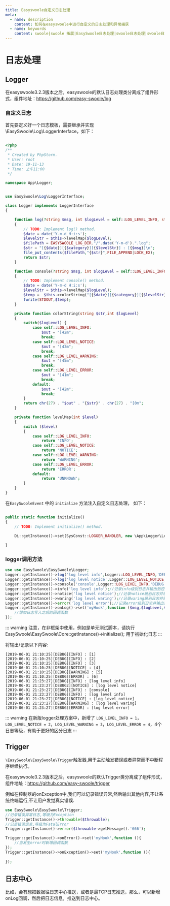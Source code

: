```yaml
---
title: Easyswoole自定义日志处理
meta:
  - name: description
    content: 如何在easyswoole中进行自定义的日志处理和异常捕获
  - name: keywords
    content: swoole|swoole 拓展|EasySwoole日志处理|swoole日志处理|swoole日志|swoole
---
```


# 日志处理
## Logger
在easyswoole3.2.3版本之后，easyswoole的默认日志处理类分离成了组件形式，组件地址：https://github.com/easy-swoole/log


### 自定义日志

首先要定义好一个日志模板，需要继承并实现\EasySwoole\Log\LoggerInterface，如下：

```php

<?php
/**
 * Created by PhpStorm.
 * User: root
 * Date: 19-11-13
 * Time: 上午11:00
 */

namespace App\Logger;


use EasySwoole\Log\LoggerInterface;

class Logger implements LoggerInterface
{

    function log(?string $msg, int $logLevel = self::LOG_LEVEL_INFO, string $category = 'DEBUG'): string
    {
        // TODO: Implement log() method.
        $date = date('Y-m-d H:i:s');
        $levelStr = $this->levelMap($logLevel);
        $filePath = EASYSWOOLE_LOG_DIR."/".date('Y-m-d').".log";
        $str = "[{$date}][{$category}][{$levelStr}] : [{$msg}]\n";
        file_put_contents($filePath,"{$str}",FILE_APPEND|LOCK_EX);
        return $str;
    }

    function console(?string $msg, int $logLevel = self::LOG_LEVEL_INFO, string $category = 'DEBUG')
    {
        // TODO: Implement console() method.
        $date = date('Y-m-d H:i:s');
        $levelStr = $this->levelMap($logLevel);
        $temp =  $this->colorString("[{$date}][{$category}][{$levelStr}] : [{$msg}]",$logLevel)."\n";
        fwrite(STDOUT,$temp);
    }

    private function colorString(string $str,int $logLevel)
    {
        switch($logLevel) {
            case self::LOG_LEVEL_INFO:
                $out = "[42m";
                break;
            case self::LOG_LEVEL_NOTICE:
                $out = "[43m";
                break;
            case self::LOG_LEVEL_WARNING:
                $out = "[45m";
                break;
            case self::LOG_LEVEL_ERROR:
                $out = "[41m";
                break;
            default:
                $out = "[42m";
                break;
        }
        return chr(27) . "$out" . "{$str}" . chr(27) . "[0m";
    }

    private function levelMap(int $level)
    {
        switch ($level)
        {
            case self::LOG_LEVEL_INFO:
                return 'INFO';
            case self::LOG_LEVEL_NOTICE:
                return 'NOTICE';
            case self::LOG_LEVEL_WARNING:
                return 'WARNING';
            case self::LOG_LEVEL_ERROR:
                return 'ERROR';
            default:
                return 'UNKNOWN';
        }
    }
}

```

在``` EasySwooleEvent ``` 中的 ``` initialize ``` 方法注入自定义日志处理， 如下：

```php 

public static function initialize()
{
    // TODO: Implement initialize() method.
   
    Di::getInstance()->set(SysConst::LOGGER_HANDLER, new \App\Logger\Logger());

}

```

### logger调用方法
```php
use use EasySwoole\EasySwoole\Logger;
Logger::getInstance()->log('log level info',Logger::LOG_LEVEL_INFO,'DEBUG');//记录info级别日志//例子后面2个参数默认值
Logger::getInstance()->log('log level notice',Logger::LOG_LEVEL_NOTICE,'DEBUG2');//记录notice级别日志//例子后面2个参数默认值
Logger::getInstance()->console('console',Logger::LOG_LEVEL_INFO,'DEBUG');//记录info级别日志并输出到控制台
Logger::getInstance()->info('log level info');//记录info级别日志并输出到控制台
Logger::getInstance()->notice('log level notice');//记录notice级别日志并输出到控制台
Logger::getInstance()->waring('log level waring');//记录waring级别日志并输出到控制台
Logger::getInstance()->error('log level error');//记录error级别日志并输出到控制台
Logger::getInstance()->onLog()->set('myHook',function ($msg,$logLevel,$category){
    //增加日志写入之后的回调函数
});
```

::: warning 
 注意，在非框架中使用，例如是单元测试脚本，请执行 EasySwoole\EasySwoole\Core::getInstance()->initialize(); 用于初始化日志 
:::

将输出/记录以下内容:
````
[2019-06-01 21:10:25][DEBUG][INFO] : [1]
[2019-06-01 21:10:25][DEBUG][INFO] : [2]
[2019-06-01 21:10:25][DEBUG][INFO] : [3]
[2019-06-01 21:10:25][DEBUG][NOTICE] : [4]
[2019-06-01 21:10:25][DEBUG][WARNING] : [5]
[2019-06-01 21:10:25][DEBUG][ERROR] : [6]
[2019-06-01 21:23:27][DEBUG][INFO] : [log level info]
[2019-06-01 21:23:27][DEBUG2][NOTICE] : [log level notice]
[2019-06-01 21:23:27][DEBUG][INFO] : [console]
[2019-06-01 21:23:27][DEBUG][INFO] : [log level info]
[2019-06-01 21:23:27][DEBUG][NOTICE] : [log level notice]
[2019-06-01 21:23:27][DEBUG][WARNING] : [log level waring]
[2019-06-01 21:23:27][DEBUG][ERROR] : [log level error]
````

::: warning 
 在新版logger处理方案中，新增了 `LOG_LEVEL_INFO = 1`，`LOG_LEVEL_NOTICE = 2`，`LOG_LEVEL_WARNING = 3`，`LOG_LEVEL_ERROR = 4`，4个日志等级，有助于更好的区分日志
:::

## Trigger

`\EasySwoole\EasySwoole\Trigger`触发器,用于主动触发错误或者异常而不中断程序继续执行。  

在easyswoole3.2.3版本之后，easyswoole的默认Trigger类分离成了组件形式，组件地址：https://github.com/easy-swoole/trigger

  
例如在控制器的onException中,我们可以记录错误异常,然后输出其他内容,不让系统终端运行,不让用户发觉真实错误.
````php
use EasySwoole\EasySwoole\Trigger;
//记录错误异常日志,等级为Exception
Trigger::getInstance()->throwable($throwable);
//记录错误信息,等级为FatalError
Trigger::getInstance()->error($throwable->getMessage().'666');

Trigger::getInstance()->onError()->set('myHook',function (){
    //当发生error时新增回调函数
});
Trigger::getInstance()->onException()->set('myHook',function (){
    
});
````

## 日志中心

比如，会有想把数据往日志中心推送，或者是最TCP日志推送，那么，可以新增onLog回调，然后把日志信息，推送到日志中心。
